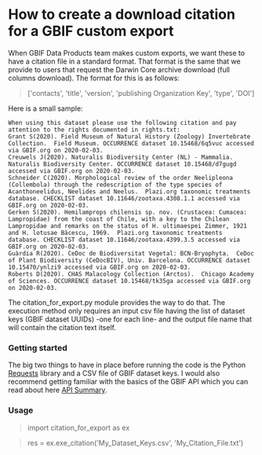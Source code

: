 # How to create a download citation for a GBIF custom export

When GBIF Data Products team makes custom exports, we want these to have a citation file in a standard format. That format is the same that we provide to users that request the Darwin Core archive download (full columns download). The format for this is as follows:

> ['contacts', 'title', 'version', 'publishing Organization Key', 'type', 'DOI']

Here is a small sample:
```
When using this dataset please use the following citation and pay attention to the rights documented in rights.txt:    
Grant S(2020). Field Museum of Natural History (Zoology) Invertebrate Collection.  Field Museum. OCCURRENCE dataset 10.15468/6q5vuc accessed via GBIF.org on 2020-02-03.    
Creuwels J(2020). Naturalis Biodiversity Center (NL) - Mammalia.  Naturalis Biodiversity Center. OCCURRENCE dataset 10.15468/d7gugd accessed via GBIF.org on 2020-02-03.    
Schneider C(2020). Morphological review of the order Neelipleona (Collembola) through the redescription of the type species of Acanthoneelidus, Neelides and Neelus.  Plazi.org taxonomic treatments database. CHECKLIST dataset 10.11646/zootaxa.4308.1.1 accessed via GBIF.org on 2020-02-03.    
Gerken S(2020). Hemilamprops chilensis sp. nov. (Crustacea: Cumacea: Lampropidae) from the coast of Chile, with a key to the Chilean Lampropidae and remarks on the status of H. ultimaespei Zimmer, 1921 and H. lotusae Băcescu, 1969.  Plazi.org taxonomic treatments database. CHECKLIST dataset 10.11646/zootaxa.4399.3.5 accessed via GBIF.org on 2020-02-03.    
Guàrdia R(2020). CeDoc de Biodiversitat Vegetal: BCN-Bryophyta.  CeDoc of Plant Biodiversity (CeDocBIV), Univ. Barcelona. OCCURRENCE dataset 10.15470/ynlzi9 accessed via GBIF.org on 2020-02-03.    
Roberts D(2020). CHAS Malacology Collection (Arctos).  Chicago Academy of Sciences. OCCURRENCE dataset 10.15468/tk35ga accessed via GBIF.org on 2020-02-03.    
```

The citation_for_export.py module provides the way to do that. The execution method only requires an input csv file having the list of dataset keys (GBIF dataset UUIDs)
-one for each line- and the output file name that will contain the citation text itself.

### Getting started

The big two things to have in place before running the code is the Python [Requests](https://2.python-requests.org/en/master/) library and a CSV file of GBIF dataset keys.
I would also recommend getting familiar with the basics of the GBIF API which you can read about here [API Summary](https://www.gbif.org/developer/summary).

### Usage

> import citation_for_export as ex


> res = ex.exe_citation('My_Dataset_Keys.csv', 'My_Citation_File.txt')
